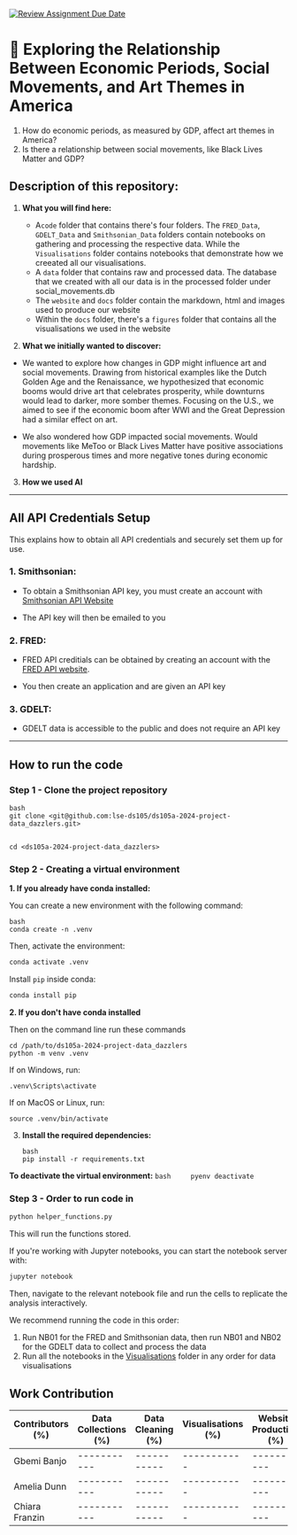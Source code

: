 [![Review Assignment Due Date](https://classroom.github.com/assets/deadline-readme-button-22041afd0340ce965d47ae6ef1cefeee28c7c493a6346c4f15d667ab976d596c.svg)](https://classroom.github.com/a/_SwzfpU1)

# 🎨 Exploring the Relationship Between Economic Periods, Social Movements, and Art Themes in America

1.  How do economic periods, as measured by GDP, affect art themes in America?
2.  Is there a relationship between social movements, like Black Lives Matter and GDP?

## Description of this repository:

1.  **What you will find here:**

    - A`code`  folder that contains there's four folders. The `FRED_Data`, `GDELT_Data` and `Smithsonian_Data` folders contain notebooks on gathering and processing the respective data. While the `Visualisations` folder contains notebooks that demonstrate how we creeated all our visualisations.
    - A `data` folder that contains raw and processed data. The database that we created with all our data is in the processed folder under social_movements.db
    - The `website` and `docs` folder contain the markdown, html and images used to produce our website 
    - Within the `docs` folder, there's a `figures` folder that contains all the visualisations we used in the website

2.  **What we initially wanted to discover:**
- We wanted to explore how changes in GDP might influence art and social movements. Drawing from historical examples like the Dutch Golden Age and the Renaissance, we hypothesized that economic booms would drive art that celebrates prosperity, while downturns would lead to darker, more somber themes. Focusing on the U.S., we aimed to see if the economic boom after WWI and the Great Depression had a similar effect on art.

- We also wondered how GDP impacted social movements. Would movements like MeToo or Black Lives Matter have positive associations during prosperous times and more negative tones during economic hardship.


3.  **How we used AI**

------------------------------------------------------------------------

## All API Credentials Setup

This explains how to obtain all API credentials and securely set them up for use.

### 1. Smithsonian:
-   To obtain a Smithsonian API key, you must create an account with [Smithsonian API Website](https://api.data.gov/signup/)

-   The API key will then be emailed to you

### 2. FRED:

-   FRED API creditials can be obtained by creating an account with the [FRED API website](https://fredaccount.stlouisfed.org/login/secure/).

-   You then create an application and are given an API key

### 3. GDELT:
-   GDELT data is accessible to the public and does not require an API key

------------------------------------------------------------------------

## How to run the code

### Step 1 - Clone the project repository

```         
bash     
git clone <git@github.com:lse-ds105/ds105a-2024-project-data_dazzlers.git>
```

```         

cd <ds105a-2024-project-data_dazzlers>
```

### Step 2 - Creating a virtual environment

**1. If you already have conda installed:**

You can create a new environment with the following command:

```         
bash
conda create -n .venv
```

Then, activate the environment:

``` bash
conda activate .venv
```

Install `pip` inside conda:

``` bash
conda install pip
```

**2. If you don't have conda installed**

Then on the command line run these commands

```         
cd /path/to/ds105a-2024-project-data_dazzlers
python -m venv .venv
```

If on Windows, run:

```         
.venv\Scripts\activate
```

If on MacOS or Linux, run:

```         
source .venv/bin/activate
```

3.  **Install the required dependencies:**

    ```         
    bash     
    pip install -r requirements.txt
    ```

**To deactivate the virtual environment:** `bash     pyenv deactivate`

### Step 3 - Order to run code in

``` bash
python helper_functions.py
```

This will run the functions stored.

If you're working with Jupyter notebooks, you can start the notebook server with:

``` bash
jupyter notebook
```

Then, navigate to the relevant notebook file and run the cells to replicate the analysis interactively.

We recommend running the code in this order:

1.  Run NB01 for the FRED and Smithsonian data, then run NB01 and NB02 for the GDELT data to collect and process the data
2.  Run all the notebooks in the [Visualisations](code/Visualisations/) folder in any order for data visualisations

## Work Contribution

|Contributors (%)|Data Collections (%)|Data Cleaning (%)|Visualisations (%)|Website Production (%)|Documentation (%)|
|-----------|-----------|-----------|-----------|-----------|-----------|
|Gbemi Banjo|-----------|-----------|-----------|-----------|-----------|
|Amelia Dunn|-----------|-----------|-----------|-----------|-----------|
|Chiara Franzin|-----------|-----------|-----------|-----------|-----------|